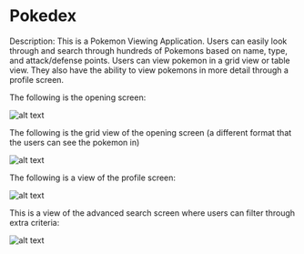 # Pokedex

Description:
This is a Pokemon Viewing Application. Users can easily look through and search through hundreds of Pokemons based on name, type, and attack/defense points. Users can view pokemon in a grid view or table view. They also have the ability to view pokemons in more detail through a profile screen. 


The following is the opening screen:



![alt text](https://github.com/jancoding/Pokedex/blob/master/homescreen.png?raw=true)




The following is the grid view of the opening screen (a different format that the users can see the pokemon in)



![alt text](https://github.com/jancoding/Pokedex/blob/master/gridview.png?raw=true)



The following is a view of the profile screen:



![alt text](https://github.com/jancoding/Pokedex/blob/master/profilescreen.png?raw=true)


This is a view of the advanced search screen where users can filter through extra criteria:


![alt text](https://github.com/jancoding/Pokedex/blob/master/advancedsearch.png?raw=true)


